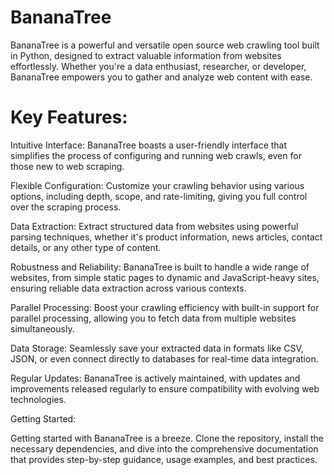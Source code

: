 # BananaTree
BananaTree is a powerful and versatile open source web crawling tool built in Python, designed to extract valuable information from websites effortlessly. Whether you're a data enthusiast, researcher, or developer, BananaTree empowers you to gather and analyze web content with ease.


# Key Features:

Intuitive Interface: BananaTree boasts a user-friendly interface that simplifies the process of configuring and running web crawls, even for those new to web scraping.

Flexible Configuration: Customize your crawling behavior using various options, including depth, scope, and rate-limiting, giving you full control over the scraping process.

Data Extraction: Extract structured data from websites using powerful parsing techniques, whether it's product information, news articles, contact details, or any other type of content.

Robustness and Reliability: BananaTree is built to handle a wide range of websites, from simple static pages to dynamic and JavaScript-heavy sites, ensuring reliable data extraction across various contexts.

Parallel Processing: Boost your crawling efficiency with built-in support for parallel processing, allowing you to fetch data from multiple websites simultaneously.

Data Storage: Seamlessly save your extracted data in formats like CSV, JSON, or even connect directly to databases for real-time data integration.

Regular Updates: BananaTree is actively maintained, with updates and improvements released regularly to ensure compatibility with evolving web technologies.

Getting Started:

Getting started with BananaTree is a breeze. Clone the repository, install the necessary dependencies, and dive into the comprehensive documentation that provides step-by-step guidance, usage examples, and best practices.
